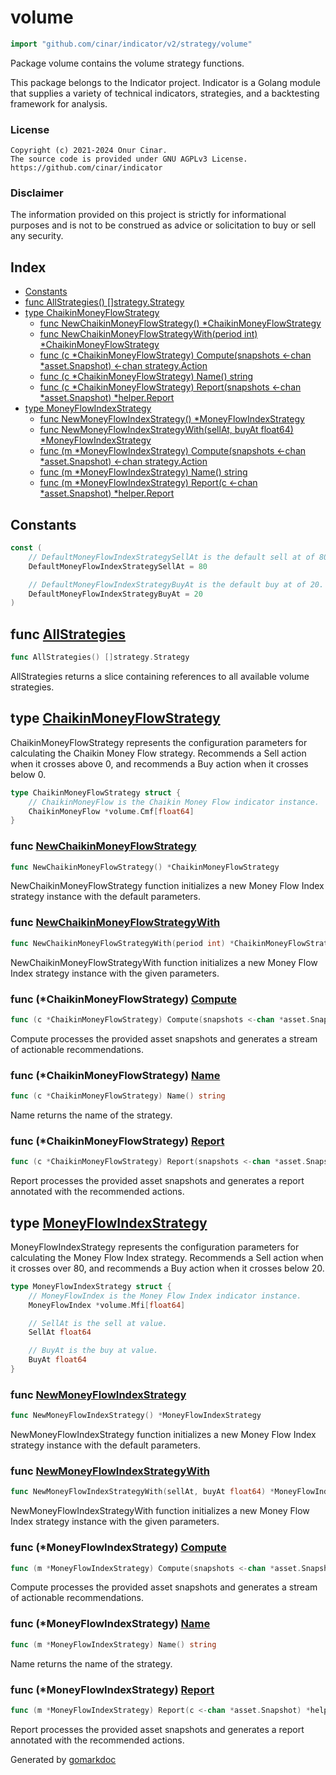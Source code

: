 <!-- Code generated by gomarkdoc. DO NOT EDIT -->

# volume

```go
import "github.com/cinar/indicator/v2/strategy/volume"
```

Package volume contains the volume strategy functions.

This package belongs to the Indicator project. Indicator is a Golang module that supplies a variety of technical indicators, strategies, and a backtesting framework for analysis.

### License

```
Copyright (c) 2021-2024 Onur Cinar.
The source code is provided under GNU AGPLv3 License.
https://github.com/cinar/indicator
```

### Disclaimer

The information provided on this project is strictly for informational purposes and is not to be construed as advice or solicitation to buy or sell any security.

## Index

- [Constants](<#constants>)
- [func AllStrategies\(\) \[\]strategy.Strategy](<#AllStrategies>)
- [type ChaikinMoneyFlowStrategy](<#ChaikinMoneyFlowStrategy>)
  - [func NewChaikinMoneyFlowStrategy\(\) \*ChaikinMoneyFlowStrategy](<#NewChaikinMoneyFlowStrategy>)
  - [func NewChaikinMoneyFlowStrategyWith\(period int\) \*ChaikinMoneyFlowStrategy](<#NewChaikinMoneyFlowStrategyWith>)
  - [func \(c \*ChaikinMoneyFlowStrategy\) Compute\(snapshots \<\-chan \*asset.Snapshot\) \<\-chan strategy.Action](<#ChaikinMoneyFlowStrategy.Compute>)
  - [func \(c \*ChaikinMoneyFlowStrategy\) Name\(\) string](<#ChaikinMoneyFlowStrategy.Name>)
  - [func \(c \*ChaikinMoneyFlowStrategy\) Report\(snapshots \<\-chan \*asset.Snapshot\) \*helper.Report](<#ChaikinMoneyFlowStrategy.Report>)
- [type MoneyFlowIndexStrategy](<#MoneyFlowIndexStrategy>)
  - [func NewMoneyFlowIndexStrategy\(\) \*MoneyFlowIndexStrategy](<#NewMoneyFlowIndexStrategy>)
  - [func NewMoneyFlowIndexStrategyWith\(sellAt, buyAt float64\) \*MoneyFlowIndexStrategy](<#NewMoneyFlowIndexStrategyWith>)
  - [func \(m \*MoneyFlowIndexStrategy\) Compute\(snapshots \<\-chan \*asset.Snapshot\) \<\-chan strategy.Action](<#MoneyFlowIndexStrategy.Compute>)
  - [func \(m \*MoneyFlowIndexStrategy\) Name\(\) string](<#MoneyFlowIndexStrategy.Name>)
  - [func \(m \*MoneyFlowIndexStrategy\) Report\(c \<\-chan \*asset.Snapshot\) \*helper.Report](<#MoneyFlowIndexStrategy.Report>)


## Constants

<a name="DefaultMoneyFlowIndexStrategySellAt"></a>

```go
const (
    // DefaultMoneyFlowIndexStrategySellAt is the default sell at of 80.
    DefaultMoneyFlowIndexStrategySellAt = 80

    // DefaultMoneyFlowIndexStrategyBuyAt is the default buy at of 20.
    DefaultMoneyFlowIndexStrategyBuyAt = 20
)
```

<a name="AllStrategies"></a>
## func [AllStrategies](<https://github.com/cinar/indicator/blob/master/strategy/volume/volume.go#L26>)

```go
func AllStrategies() []strategy.Strategy
```

AllStrategies returns a slice containing references to all available volume strategies.

<a name="ChaikinMoneyFlowStrategy"></a>
## type [ChaikinMoneyFlowStrategy](<https://github.com/cinar/indicator/blob/master/strategy/volume/chaikin_money_flow_strategy.go#L18-L21>)

ChaikinMoneyFlowStrategy represents the configuration parameters for calculating the Chaikin Money Flow strategy. Recommends a Sell action when it crosses above 0, and recommends a Buy action when it crosses below 0.

```go
type ChaikinMoneyFlowStrategy struct {
    // ChaikinMoneyFlow is the Chaikin Money Flow indicator instance.
    ChaikinMoneyFlow *volume.Cmf[float64]
}
```

<a name="NewChaikinMoneyFlowStrategy"></a>
### func [NewChaikinMoneyFlowStrategy](<https://github.com/cinar/indicator/blob/master/strategy/volume/chaikin_money_flow_strategy.go#L25>)

```go
func NewChaikinMoneyFlowStrategy() *ChaikinMoneyFlowStrategy
```

NewChaikinMoneyFlowStrategy function initializes a new Money Flow Index strategy instance with the default parameters.

<a name="NewChaikinMoneyFlowStrategyWith"></a>
### func [NewChaikinMoneyFlowStrategyWith](<https://github.com/cinar/indicator/blob/master/strategy/volume/chaikin_money_flow_strategy.go#L33>)

```go
func NewChaikinMoneyFlowStrategyWith(period int) *ChaikinMoneyFlowStrategy
```

NewChaikinMoneyFlowStrategyWith function initializes a new Money Flow Index strategy instance with the given parameters.

<a name="ChaikinMoneyFlowStrategy.Compute"></a>
### func \(\*ChaikinMoneyFlowStrategy\) [Compute](<https://github.com/cinar/indicator/blob/master/strategy/volume/chaikin_money_flow_strategy.go#L45>)

```go
func (c *ChaikinMoneyFlowStrategy) Compute(snapshots <-chan *asset.Snapshot) <-chan strategy.Action
```

Compute processes the provided asset snapshots and generates a stream of actionable recommendations.

<a name="ChaikinMoneyFlowStrategy.Name"></a>
### func \(\*ChaikinMoneyFlowStrategy\) [Name](<https://github.com/cinar/indicator/blob/master/strategy/volume/chaikin_money_flow_strategy.go#L40>)

```go
func (c *ChaikinMoneyFlowStrategy) Name() string
```

Name returns the name of the strategy.

<a name="ChaikinMoneyFlowStrategy.Report"></a>
### func \(\*ChaikinMoneyFlowStrategy\) [Report](<https://github.com/cinar/indicator/blob/master/strategy/volume/chaikin_money_flow_strategy.go#L74>)

```go
func (c *ChaikinMoneyFlowStrategy) Report(snapshots <-chan *asset.Snapshot) *helper.Report
```

Report processes the provided asset snapshots and generates a report annotated with the recommended actions.

<a name="MoneyFlowIndexStrategy"></a>
## type [MoneyFlowIndexStrategy](<https://github.com/cinar/indicator/blob/master/strategy/volume/money_flow_index_strategy.go#L26-L35>)

MoneyFlowIndexStrategy represents the configuration parameters for calculating the Money Flow Index strategy. Recommends a Sell action when it crosses over 80, and recommends a Buy action when it crosses below 20.

```go
type MoneyFlowIndexStrategy struct {
    // MoneyFlowIndex is the Money Flow Index indicator instance.
    MoneyFlowIndex *volume.Mfi[float64]

    // SellAt is the sell at value.
    SellAt float64

    // BuyAt is the buy at value.
    BuyAt float64
}
```

<a name="NewMoneyFlowIndexStrategy"></a>
### func [NewMoneyFlowIndexStrategy](<https://github.com/cinar/indicator/blob/master/strategy/volume/money_flow_index_strategy.go#L38>)

```go
func NewMoneyFlowIndexStrategy() *MoneyFlowIndexStrategy
```

NewMoneyFlowIndexStrategy function initializes a new Money Flow Index strategy instance with the default parameters.

<a name="NewMoneyFlowIndexStrategyWith"></a>
### func [NewMoneyFlowIndexStrategyWith](<https://github.com/cinar/indicator/blob/master/strategy/volume/money_flow_index_strategy.go#L47>)

```go
func NewMoneyFlowIndexStrategyWith(sellAt, buyAt float64) *MoneyFlowIndexStrategy
```

NewMoneyFlowIndexStrategyWith function initializes a new Money Flow Index strategy instance with the given parameters.

<a name="MoneyFlowIndexStrategy.Compute"></a>
### func \(\*MoneyFlowIndexStrategy\) [Compute](<https://github.com/cinar/indicator/blob/master/strategy/volume/money_flow_index_strategy.go#L61>)

```go
func (m *MoneyFlowIndexStrategy) Compute(snapshots <-chan *asset.Snapshot) <-chan strategy.Action
```

Compute processes the provided asset snapshots and generates a stream of actionable recommendations.

<a name="MoneyFlowIndexStrategy.Name"></a>
### func \(\*MoneyFlowIndexStrategy\) [Name](<https://github.com/cinar/indicator/blob/master/strategy/volume/money_flow_index_strategy.go#L56>)

```go
func (m *MoneyFlowIndexStrategy) Name() string
```

Name returns the name of the strategy.

<a name="MoneyFlowIndexStrategy.Report"></a>
### func \(\*MoneyFlowIndexStrategy\) [Report](<https://github.com/cinar/indicator/blob/master/strategy/volume/money_flow_index_strategy.go#L90>)

```go
func (m *MoneyFlowIndexStrategy) Report(c <-chan *asset.Snapshot) *helper.Report
```

Report processes the provided asset snapshots and generates a report annotated with the recommended actions.

Generated by [gomarkdoc](<https://github.com/princjef/gomarkdoc>)
